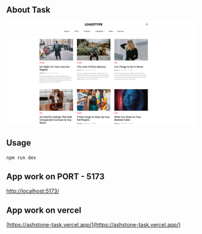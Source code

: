 ## About Task

![Task image](./src/assets/task.png)

## Usage

```bash
npm run dev
```

## App work on PORT - 5173

[http://localhost:5173/](http://localhost:5173/)

## App work on vercel

[https://ashstone-task.vercel.app/](https://ashstone-task.vercel.app/)

